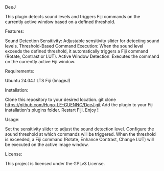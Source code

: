DeeJ

This plugin detects sound levels and triggers Fiji commands on the currently active window based on a defined threshold.


Features:

Sound Detection Sensitivity: Adjustable sensitivity slider for detecting sound levels.
Threshold-Based Command Execution: When the sound level exceeds the defined threshold, it automatically triggers a Fiji command (Rotate, Contrast or LUT).
Active Window Detection: Executes the command on the currently active Fiji window.


Requirements:

Ubuntu 24.04.1 LTS
Fiji (ImageJ)


Installation:

Clone this repository to your desired location.
        git clone https://github.com/Hugo-LE-GUENNO/DeeJ.git
Add the plugin to your Fiji installation's plugins folder.
Restart Fiji.
Enjoy !


Usage:

Set the sensitivity slider to adjust the sound detection level.
Configure the sound threshold at which commands will be triggered.
When the threshold is exceeded, a Fiji command (Rotate, Enhance Contrast, Change LUT) will be executed on the active image window.



License:

This project is licensed under the GPLv3 License.
